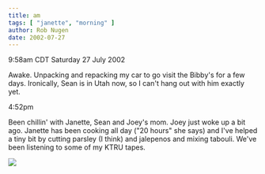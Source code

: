 ```yaml
---
title: am
tags: [ "janette", "morning" ]
author: Rob Nugen
date: 2002-07-27
---
```


<p class=date>9:58am CDT Saturday 27 July 2002</p>

<p>Awake.  Unpacking and repacking my car to go visit the Bibby's for
a few days.  Ironically, Sean is in Utah now, so I can't hang out with
him exactly yet.</p>

<p class=date>4:52pm</p>

<p>Been chillin' with Janette, Sean and Joey's mom.  Joey just woke up
a bit ago.  Janette has been cooking all day ("20 hours" she says) and
I've helped a tiny bit by cutting parsley (I think) and jalepenos and
mixing tabouli.  We've been listening to some of my KTRU tapes.</p>

<p><img src="/images/rob/wL-ROB.gif"/></p>
